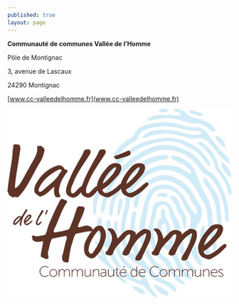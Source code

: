 ```yaml
---
published: true
layout: page
---
```


**Communauté de communes Vallée de l’Homme**

Pôle de Montignac

3, avenue de Lascaux

24290 Montignac

[www.cc-valleedelhomme.fr](www.cc-valleedelhomme.fr)

![](/data/images/9/portrait/LogotypeCCVH-WEB.jpg)
